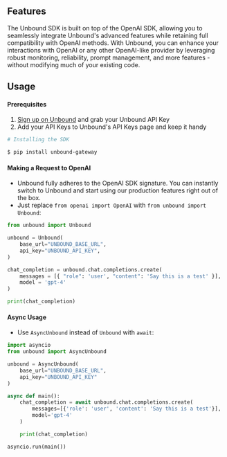 ## Features

The Unbound SDK is built on top of the OpenAI SDK, allowing you to seamlessly integrate Unbound's advanced features while retaining full compatibility with OpenAI methods. With Unbound, you can enhance your interactions with OpenAI or any other OpenAI-like provider by leveraging robust monitoring, reliability, prompt management, and more features - without modifying much of your existing code.


## Usage

#### Prerequisites
1. [Sign up on Unbound](https://gateway.unboundsec.dev/) and grab your Unbound API Key
2. Add your API Keys to Unbound's API Keys page and keep it handy

```bash
# Installing the SDK

$ pip install unbound-gateway
```

#### Making a Request to OpenAI
* Unbound fully adheres to the OpenAI SDK signature. You can instantly switch to Unbound and start using our production features right out of the box. <br />
* Just replace `from openai import OpenAI` with `from unbound import Unbound`:
```py
from unbound import Unbound

unbound = Unbound(
    base_url="UNBOUND_BASE_URL",
    api_key="UNBOUND_API_KEY",
)

chat_completion = unbound.chat.completions.create(
    messages = [{ "role": 'user', "content": 'Say this is a test' }],
    model = 'gpt-4'
)

print(chat_completion)
```

#### Async Usage
* Use `AsyncUnbound` instead of `Unbound` with `await`:
```py
import asyncio
from unbound import AsyncUnbound

unbound = AsyncUnbound(
    base_url="UNBOUND_BASE_URL",
    api_key="UNBOUND_API_KEY"
)

async def main():
    chat_completion = await unbound.chat.completions.create(
        messages=[{'role': 'user', 'content': 'Say this is a test'}],
        model='gpt-4'
    )

    print(chat_completion)

asyncio.run(main())
```
